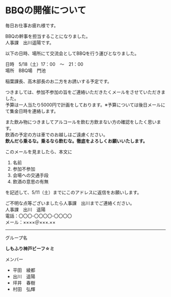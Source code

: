 # BBQの開催について

毎日お仕事お疲れ様です。

BBQの幹事を担当することになりました。  
人事課　出川遥陽です。  

以下の日時、場所にて交流会としてBBQを行う運びとなりました｡  

日時　5/18（土）17：00　～　21：00  
場所　BBQ場　門池  

稲葉課長、高木部長のお二方をお誘いする予定です。

つきましては、参加不参加の旨をご連絡いただきたくメールをさせていただきました。  
予算は一人当たり5000円で計画をしております。※予算については後日メールにて集金日時を連絡します。

また飲み物につきましてアルコールを飲む方飲まない方の確認をしたく思います。  
飲酒の予定の方は車でのお越しはご遠慮ください。  
**飲んだら乗るな。乗るなら飲むな。徹底をよろしくお願いいたします。**

このメールを見ましたら、本文に
1. 名前
1. 参加不参加
1. 会場への交通手段
1. 飲酒の意思の有無  

を記述して、5/11（土）までにこのアドレスに返信をお願いします。

ご不明な点等ございましたら人事課　出川までご連絡ください。  
人事課　出川　遥陽  
電話：〇〇〇-〇〇〇〇-〇〇〇〇  
メール：××××＠×××.××

* * *
グループ名  

**しもふり神戸ビーフ☆ミ**

メンバー
- 平田　綾都
- 出川　遥陽
- 坪井　春樹
- 村田　弘輝 


